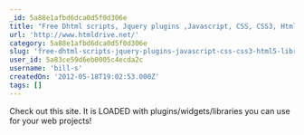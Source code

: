 ```yaml
---
_id: 5a88e1afbd6dca0d5f0d306e
title: "Free Dhtml scripts, Jquery plugins ,Javascript, CSS, CSS3, Html5 Library"
url: 'http://www.htmldrive.net/'
category: 5a88e1afbd6dca0d5f0d306e
slug: 'free-dhtml-scripts-jquery-plugins-javascript-css-css3-html5-library'
user_id: 5a83ce59d6eb0005c4ecda2c
username: 'bill-s'
createdOn: '2012-05-18T19:02:53.000Z'
tags: []
---
```


Check out this site. It is LOADED with plugins/widgets/libraries you can use for your web projects!
